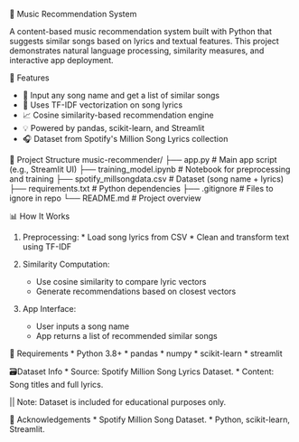 🎵 Music Recommendation System

  A content-based music recommendation system built with Python that suggests similar songs based on lyrics and textual features.
    This project demonstrates natural language processing, similarity measures, and interactive app deployment.

🚀 Features
  * 📄 Input any song name and get a list of similar songs
  * 🧠 Uses TF-IDF vectorization on song lyrics
  * 📈 Cosine similarity-based recommendation engine
  * 💡 Powered by pandas, scikit-learn, and Streamlit
  * 🎧 Dataset from Spotify's Million Song Lyrics collection

📁 Project Structure
music-recommender/
├── app.py                   # Main app script (e.g., Streamlit UI)
├── training_model.ipynb     # Notebook for preprocessing and training
├── spotify_millsongdata.csv # Dataset (song name + lyrics)
├── requirements.txt         # Python dependencies
├── .gitignore               # Files to ignore in repo
└── README.md                # Project overview
  
📊 How It Works
   
   1. Preprocessing:
     * Load song lyrics from CSV
     * Clean and transform text using TF-IDF
     
  2. Similarity Computation:
      * Use cosine similarity to compare lyric vectors
      * Generate recommendations based on closest vectors

   3. App Interface:
      * User inputs a song name
      * App returns a list of recommended similar songs

📌 Requirements
    * Python 3.8+
    * pandas
    * numpy
    * scikit-learn
    * streamlit

 🗃️Dataset Info
      * Source: Spotify Million Song Lyrics Dataset.
       * Content: Song titles and full lyrics.
       
 ||  Note: Dataset is included for educational purposes only.

 🙌 Acknowledgements
    * Spotify Million Song Dataset.
    * Python, scikit-learn, Streamlit.
